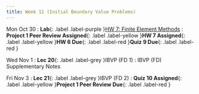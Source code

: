 ```yaml
---
title: Week 11 (Initial Boundary Value Problems)
---
```


Mon Oct 30
: **Lab**{: .label .label-purple }[HW 7: Finite Element Methods]()
: **Project 1 Peer Review Assigned**{: .label .label-yellow }**HW 7 Assigned**{: .label .label-yellow }**HW 6 Due**{: .label .label-red }**Quiz 9 Due**{: .label .label-red }

Wed Nov 1
: **Lec 20**{: .label .label-grey }IBVP (FD 1)
    : IBVP (FD) Supplementary Notes

Fri Nov 3
: **Lec 21**{: .label .label-grey }IBVP (FD 2)
: **Quiz 10 Assigned**{: .label .label-yellow }**Project 1 Peer Review Due**{: .label .label-red }